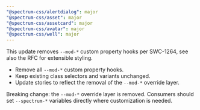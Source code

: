 ```yaml
---
"@spectrum-css/alertdialog": major
"@spectrum-css/asset": major
"@spectrum-css/assetcard": major
"@spectrum-css/avatar": major
"@spectrum-css/well": major
---
```


This update removes `--mod-*` custom property hooks per SWC-1264, see also the RFC for extensible styling.

- Remove all `--mod-*` custom property hooks.
- Keep existing class selectors and variants unchanged.
- Update stories to reflect the removal of the `--mod-*` override layer.

Breaking change: the `--mod-*` override layer is removed. Consumers should set `--spectrum-*` variables directly where customization is needed.
